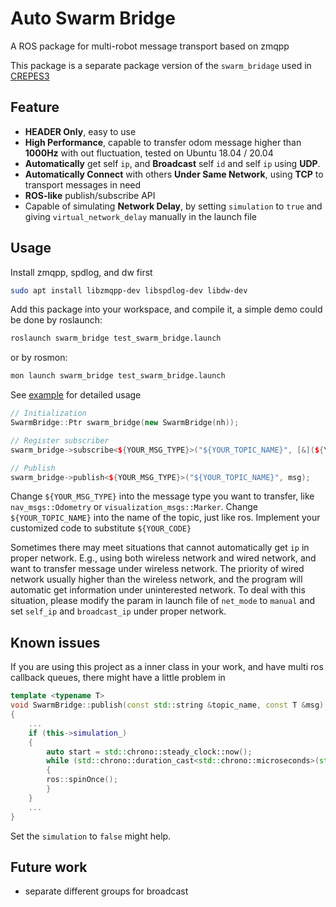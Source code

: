 # Auto Swarm Bridge

A ROS package for multi-robot message transport based on zmqpp

This package is a separate package version of the `swarm_bridage` used in [CREPES3](https://github.com/fast-fire/CREPES3)

## Feature

- **HEADER Only**, easy to use
- **High Performance**, capable to transfer odom message higher than **1000Hz** with out fluctuation, tested on Ubuntu 18.04 / 20.04
- **Automatically** get self `ip`, and **Broadcast** self `id` and self `ip` using **UDP**.
- **Automatically Connect** with others **Under Same Network**, using **TCP** to transport messages in need
- **ROS-like** publish/subscribe API
- Capable of simulating **Network Delay**, by setting `simulation` to `true` and giving `virtual_network_delay` manually in the launch file  

## Usage

Install zmqpp, spdlog, and dw first

```sh
sudo apt install libzmqpp-dev libspdlog-dev libdw-dev
```

Add this package into your workspace, and compile it, a simple demo could be done by roslaunch:
```sh
roslaunch swarm_bridge test_swarm_bridge.launch
```
or by rosmon:
```sh
mon launch swarm_bridge test_swarm_bridge.launch
```

See [example](src/swarm_bridge_test_node.cpp) for detailed usage

```cpp
// Initialization
SwarmBridge::Ptr swarm_bridge(new SwarmBridge(nh));

// Register subscriber
swarm_bridge->subscribe<${YOUR_MSG_TYPE}>("${YOUR_TOPIC_NAME}", [&](${YOUR_MSG_TYPE} msg){${YOUR_CODE});

// Publish
swarm_bridge->publish<${YOUR_MSG_TYPE}>("${YOUR_TOPIC_NAME}", msg);
```
Change `${YOUR_MSG_TYPE}` into the message type you want to transfer, like `nav_msgs::Odometry` or `visualization_msgs::Marker`.
Change `${YOUR_TOPIC_NAME}` into the name of the topic, just like ros.
Implement your customized code to substitute `${YOUR_CODE}`

Sometimes there may meet situations that cannot automatically get `ip` in proper network.
E.g., using both wireless network and wired network, and want to transfer message under wireless network.
The priority of wired network usually higher than the wireless network, and the program will automatic get information under uninterested network.
To deal with this situation, please modify the param in launch file of `net_mode` to `manual` and set `self_ip` and `broadcast_ip` under proper network. 

## Known issues

If you are using this project as a inner class in your work, and have multi ros callback queues, there might have a little problem in 
```cpp
template <typename T>
void SwarmBridge::publish(const std::string &topic_name, const T &msg)
{
    ...
    if (this->simulation_)
    {
        auto start = std::chrono::steady_clock::now();
        while (std::chrono::duration_cast<std::chrono::microseconds>(std::chrono::steady_clock::now() - start).count() < this->virtual_network_delay_)
        {
        ros::spinOnce();
        }
    }
    ...
}
```
Set the `simulation` to `false` might help. 

## Future work

- separate different groups for broadcast